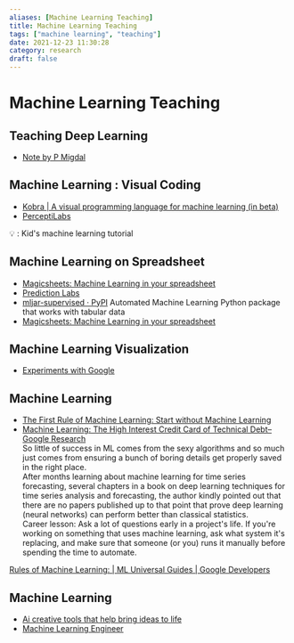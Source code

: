 ```yaml
---
aliases: [Machine Learning Teaching]
title: Machine Learning Teaching
tags: ["machine learning", "teaching"]
date: 2021-12-23 11:30:28
category: research
draft: false
---
```


# Machine Learning Teaching

## Teaching Deep Learning

- [Note by P Migdal](https://p.migdal.pl/2017/04/30/teaching-deep-learning.html)

## Machine Learning : Visual Coding

- [Kobra | A visual programming language for machine learning (in beta)](https://kobra.dev/)
- [PerceptiLabs](https://www.perceptilabs.com/)

💡 : Kid's machine learning tutorial

## Machine Learning on Spreadsheet

- [Magicsheets: Machine Learning in your spreadsheet](https://www.magicsheets.io/#templates-page-anchor)
- [Prediction Labs](https://predictionlaboratory.com/)
- [mljar-supervised · PyPI](https://pypi.org/project/mljar-supervised/) Automated Machine Learning Python package that works with tabular data
- [Magicsheets: Machine Learning in your spreadsheet](https://www.magicsheets.io/)

## Machine Learning Visualization

- [Experiments with Google](https://experiments.withgoogle.com/)

## Machine Learning

- [The First Rule of Machine Learning: Start without Machine Learning](https://eugeneyan.com/writing/first-rule-of-ml/)
- [Machine Learning: The High Interest Credit Card of Technical Debt–Google Research](https://research.google/pubs/pub43146/)  
So little of success in ML comes from the sexy algorithms and so much just comes from ensuring a bunch of boring details get properly saved in the right place.  
After months learning about machine learning for time series forecasting, several chapters in a book on deep learning techniques for time series analysis and forecasting, the author kindly pointed out that there are no papers published up to that point that prove deep learning (neural networks) can perform better than classical statistics.  
Career lesson: Ask a lot of questions early in a project's life. If you're working on something that uses machine learning, ask what system it's replacing, and make sure that someone (or you) runs it manually before spending the time to automate.

[Rules of Machine Learning:  |  ML Universal Guides  |  Google Developers](https://developers.google.com/machine-learning/guides/rules-of-ml)

## Machine Learning

- [Ai creative tools that help bring ideas to life](https://www.vizcom.co/static/media/weapons.143795cb.png)
- [Machine Learning Engineer](https://arxiv.org/abs/1709.02840)
